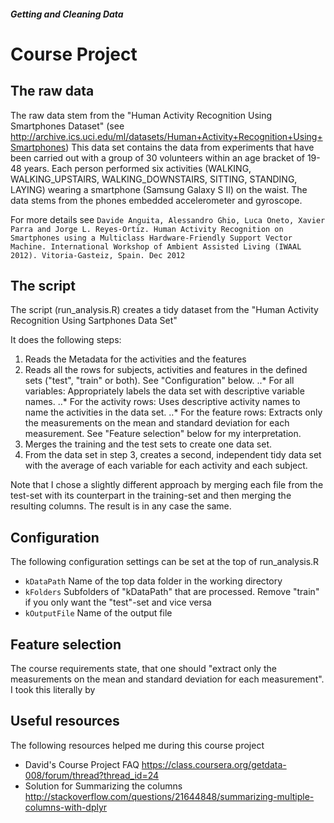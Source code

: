 ##### Getting and Cleaning Data
# Course Project

## The raw data
The raw data stem from the "Human Activity Recognition Using Smartphones Dataset" (see http://archive.ics.uci.edu/ml/datasets/Human+Activity+Recognition+Using+Smartphones)
This data set contains the data from experiments that have been carried out with a group of 30 volunteers within an age bracket of 19-48 years. Each person performed six activities (WALKING, WALKING_UPSTAIRS, WALKING_DOWNSTAIRS, SITTING, STANDING, LAYING) wearing a smartphone (Samsung Galaxy S II) on the waist. The data stems from the phones embedded accelerometer and gyroscope.

For more details see `Davide Anguita, Alessandro Ghio, Luca Oneto, Xavier Parra and Jorge L. Reyes-Ortiz. Human Activity Recognition on Smartphones using a Multiclass Hardware-Friendly Support Vector Machine. International Workshop of Ambient Assisted Living (IWAAL 2012). Vitoria-Gasteiz, Spain. Dec 2012`

## The script
The script (run_analysis.R) creates a tidy dataset from the "Human Activity Recognition Using Sartphones Data Set"

It does the following steps:

1. Reads the Metadata for the activities and the features
2. Reads all the rows for subjects, activities and features in the defined sets ("test", "train" or both). See "Configuration" below.
..* For all variables: Appropriately labels the data set with descriptive variable names. 
..* For the activity rows: Uses descriptive activity names to name the activities in the data set.
..* For the feature rows: Extracts only the measurements on the mean and standard deviation for each measurement. See "Feature selection" below for my interpretation.
3. Merges the training and the test sets to create one data set.
4. From the data set in step 3, creates a second, independent tidy data set with the average of each variable for each activity and each subject.

Note that I chose a slightly different approach by merging each file from the test-set with its counterpart in the training-set and then merging the resulting columns. 
The result is in any case the same.

## Configuration
The following configuration settings can be set at the top of run_analysis.R

* `kDataPath` Name of the top data folder in the working directory
* `kFolders` Subfolders of "kDataPath" that are processed. Remove "train" if you only want the "test"-set and vice versa
* `kOutputFile` Name of the output file

## Feature selection
The course requirements state, that one should "extract only the measurements on the mean and standard deviation for each measurement". I took this literally by 


## Useful resources
The following resources helped me during this course project
* David's Course Project FAQ https://class.coursera.org/getdata-008/forum/thread?thread_id=24
* Solution for Summarizing the columns http://stackoverflow.com/questions/21644848/summarizing-multiple-columns-with-dplyr
